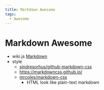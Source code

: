 ```yaml
---
title: Markdown Awesome
tags:
  - Awesome
---
```


# Markdown Awesome

- wiki.js [Markdown](https://docs.requarks.io/en/editors/markdown)
- style
  - [sindresorhus/github-markdown-css](https://github.com/sindresorhus/github-markdown-css)
  - https://markdowncss.github.io/
  - [mrcoles/markdown-css](https://github.com/mrcoles/markdown-css)
    - HTML look like plain-text markdown

